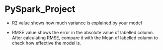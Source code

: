 # PySpark_Project

* R2 value shows how much variance is explained by your model

* RMSE value shows the error in the absolute value of labelled column. After calculating RMSE,
compare it with the Mean of labelled column to check how effective the model is.